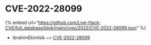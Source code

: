 # CVE-2022-28099
{% embed url="https://github.com/Live-Hack-CVE/full_database/blob/main/cves/2022/CVE-2022-28099.json" %}

* IbrahimEkimIsik ~> [CVE-2022-28099](https://www.alice-snow.ru/2022/database/cve-2022-28099/cve-2022-28099-ibrahimekimisik)